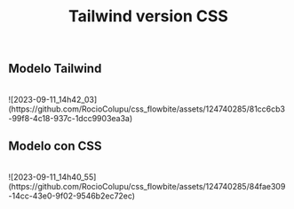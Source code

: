 <h1 align="center"> Tailwind version CSS </h1> <br>
<h2> Modelo Tailwind </h2> <br>
![2023-09-11_14h42_03](https://github.com/RocioColupu/css_flowbite/assets/124740285/81cc6cb3-99f8-4c18-937c-1dcc9903ea3a)
<br>
<h2> Modelo con CSS </h2> <br>
![2023-09-11_14h40_55](https://github.com/RocioColupu/css_flowbite/assets/124740285/84fae309-14cc-43e0-9f02-9546b2ec72ec)
